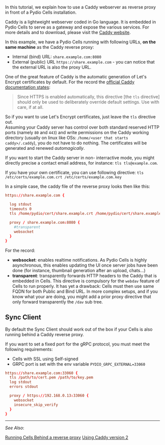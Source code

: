 In this tutorial, we explain how to use a Caddy webserver as reverse proxy in front of a Pydio Cells installation.

Caddy is a lightweight webserver coded in Go language. It is embedded in Pydio Cells to serve as a gateway and expose the various services.
For more details and to download, please visit the [Caddy website](https://caddyserver.com).

In this example, we have a Pydio Cells running with following URLs, **on the same machine** as the Caddy reverse proxy:

- Internal (bind) URL: `share.example.com:8080`
- External (public) URL `https://share.example.com` - you can notice that the external URL is also the proxy URL.

One of the great feature of Caddy is the automatic generation of Let's Encrypt certificates by default. For the record the [official Caddy documentation states](https://caddyserver.com/docs/tls):

> Since HTTPS is enabled automatically, this directive [the `tls` directive] should only be used to deliberately override default settings. Use with care, if at all.

So if you want to use Let's Encrypt certificates, just leave the `tls` directive out.  
Assuming your Caddy server has control over both standard reserved HTTP ports (namely `80` and `443`) and write permissions on the Caddy working directory (usually on linux like OSs: `/home/<user that starts caddy>/.caddy`), you do not have to do nothing. The certificates will be generated and renewed _automagically_.

If you want to start the Caddy server in non- interractive mode, you might directly precise a contact email address, for instance: `tls tls@example.com`.

If you have your own certificate, you can use following directive: `tls /etc/certs/example.com.crt /etc/certs/example.com.key`

In a simple case, the caddy file of the reverse proxy looks then like this:

```conf
https://share.example.com {

  log stdout
  timeouts 0
  tls /home/pydio/cert/share.example.crt /home/pydio/cert/share.example.key
  
  proxy / share.example.com:8080 {
    #transparent
    websocket
  }
}
```

For the record:

- **websocket**: enables realtime notifications. As Pydio Cells is highly asynchronous, this enables updating the UI once server jobs have been done (for instance, thumbnail generation after an upload, chats...)
- **transparent**: transparently forwards HTTP headers to the Caddy that is embedded in Cells. This directive is compulsory for the `webdav` feature of Cells to run properly. It has yet a drawback: Cells must then use same FQDN for both Public and Bind URL. In more complex setups, and if you know what your are doing, you might add a prior proxy directive that only forward transparently the `/dav` sub tree.

## Sync Client

By default the Sync Client should work out of the box if your Cells is also running behind a Caddy reverse proxy.

If you want to set a fixed port for the gRPC protocol, you must meet the following requirements:

- Cells with SSL using Self-signed
- GRPC port is set with the env variable `PYDIO_GRPC_EXTERNAL=33060`

```conf
https://share.example.com:33060 {
  tls /path/to/cert.pem /path/to/key.pem
  log stdout
  errors stdout

  proxy / https://192.168.0.13:33060 {
    websocket
    insecure_skip_verify
  }
}
```

 
-------------------------------------------------------------------------------------------------------

_See Also_:

[Running Cells Behind a reverse proxy](en/docs/cells/v2/run-cells-behind-proxy)
[Using Caddy version 2](en/docs/kb/deployment/running-cells-behind-caddy2-reverse-proxy)
